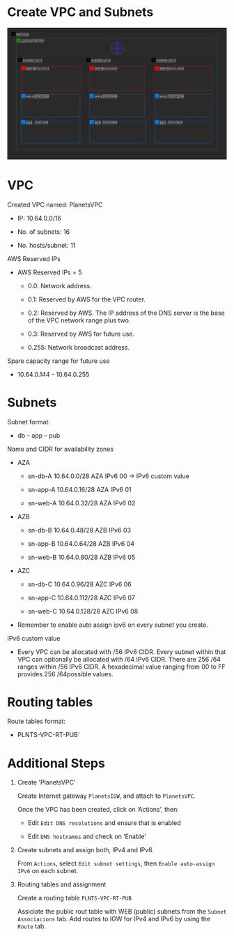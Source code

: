 # Create VPC and Subnets

![Subnets](https://github.com/DanKolev/aws_wordpress_manual_build/blob/main/diagrams/1.vpc_with-subnetting.png)


# VPC 

Created VPC named: PlanetsVPC

- IP: 10.64.0.0/16

- No. of subnets:   16

- No. hosts/subnet: 11 



AWS Reserved IPs

- AWS Reserved IPs = 5

  - 0.0: Network address.

  - 0.1: Reserved by AWS for the VPC router.

  - 0.2: Reserved by AWS. The IP address of the DNS server is the base of the VPC network range plus two.

  - 0.3: Reserved by AWS for future use.

  - 0.255: Network broadcast address.


Spare capacity range for future use
- 10.64.0.144 - 10.64.0.255

# Subnets

Subnet format: 

- db – app – pub

Name and CIDR for availability zones

- AZA

  - sn-db-A 10.64.0.0/28 AZA IPv6 00 → IPv6 custom value

  - sn-app-A 10.64.0.16/28 AZA IPv6 01

  - sn-web-A 10.64.0.32/28 AZA IPv6 02


- AZB

  - sn-db-B 10.64.0.48/28 AZB IPv6 03

  - sn-app-B 10.64.0.64/28 AZB IPv6 04

  - sn-web-B 10.64.0.80/28 AZB IPv6 05


- AZC

  - sn-db-C 10.64.0.96/28 AZC IPv6 06

  - sn-app-C 10.64.0.112/28 AZC IPv6 07

  - sn-web-C 10.64.0.128/28 AZC IPv6 08


- Remember to enable auto assign ipv6 on every subnet you create.

IPv6 custom value

- Every VPC can be allocated with  /56 IPv6 CIDR. Every subnet within that VPC can optionally be allocated with /64 IPv6 CIDR. There are 256 /64 ranges within /56 
IPv6 CIDR. A hexadecimal value ranging from 00 to FF provides 256 /64possible values.

# Routing tables

Route tables format:

 - PLNTS-VPC-RT-PUB`

# Additional Steps 

1. Create 'PlanetsVPC'

   Create Internet gateway `PlanetsIGW`, and attach to `PlanetsVPC`.

   Once the VPC has been created, click on ‘Actions’, then:

   - Edit `Edit DNS resolutions` and ensure that is enabled

   - Edit `DNS hostnames` and check on ‘Enable’


2. Create subnets and assign both, IPv4 and IPv6.

   From `Actions`, select `Edit subnet settings`, then `Enable auto-assign IPv6` on each subnet.

   
3. Routing tables and assignment

   Create a routing table `PLNTS-VPC-RT-PUB`

   Assiciate the public rout table with WEB (public) subnets from the `Subnet Associacions` tab. Add routes to IGW for IPv4 and IPv6 by using the `Route` tab.


